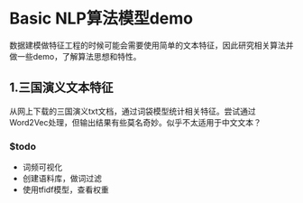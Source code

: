 # Basic NLP算法模型demo
数据建模做特征工程的时候可能会需要使用简单的文本特征，因此研究相关算法并做一些demo，了解算法思想和特性。

## 1.三国演义文本特征
从网上下载的三国演义txt文档，通过词袋模型统计相关特征。尝试通过Word2Vec处理，但输出结果有些莫名奇妙。似乎不太适用于中文文本？

### $todo
* 词频可视化
* 创建语料库，做词过滤
* 使用tfidf模型，查看权重